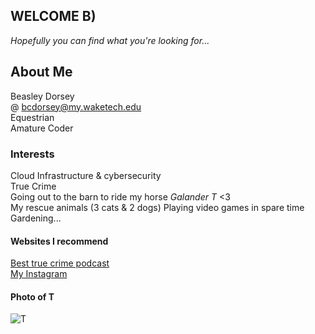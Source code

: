 ## WELCOME B)
_Hopefully you can find what you're looking for..._
## About Me

Beasley Dorsey  
@ bcdorsey@my.waketech.edu  
Equestrian  
Amature Coder 
 

### Interests  
Cloud Infrastructure & cybersecurity  
True Crime  
Going out to the barn to ride my horse _Galander T_ <3  
My rescue animals (3 cats & 2 dogs)
Playing video games in spare time  
Gardening...

#### Websites I recommend
[Best true crime podcast](https://www.swordandscale.com/listen)  
[My Instagram](https://www.instagram.com/beasturgeon/)


#### Photo of T
![T](https://prnt.sc/50RpBnCA4O5T)